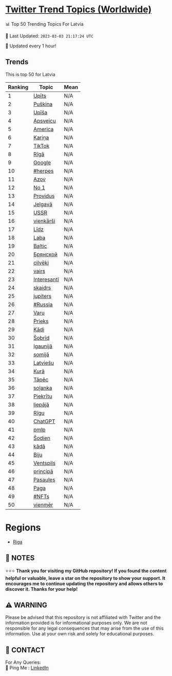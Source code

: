 [Twitter Trend Topics (Worldwide)](https://github.com/ErcinDedeoglu/Twitter-Trend-Topics)
==========


📊 Top 50 Trending Topics For Latvia

📆 Last Updated: `2023-03-03 21:17:24 UTC`

🔧 Updated every 1 hour!


## Trends

This is top 50 for Latvia

| Ranking | Topic | Mean |
| ------- | ------------ | ------------ |
| 1 | [Upīts](http://twitter.com/search?q=Up%c4%abts) | N/A |
| 2 | [Puškina](http://twitter.com/search?q=Pu%c5%a1kina) | N/A |
| 3 | [Upīša](http://twitter.com/search?q=Up%c4%ab%c5%a1a) | N/A |
| 4 | [Apsveicu](http://twitter.com/search?q=Apsveicu) | N/A |
| 5 | [America](http://twitter.com/search?q=America) | N/A |
| 6 | [Kariņa](http://twitter.com/search?q=Kari%c5%86a) | N/A |
| 7 | [TikTok](http://twitter.com/search?q=TikTok) | N/A |
| 8 | [Rīgā](http://twitter.com/search?q=R%c4%abg%c4%81) | N/A |
| 9 | [Google](http://twitter.com/search?q=Google) | N/A |
| 10 | [#herpes](http://twitter.com/search?q=%23herpes) | N/A |
| 11 | [Azov](http://twitter.com/search?q=Azov) | N/A |
| 12 | [No 1](http://twitter.com/search?q=No+1) | N/A |
| 13 | [Providus](http://twitter.com/search?q=Providus) | N/A |
| 14 | [Jelgavā](http://twitter.com/search?q=Jelgav%c4%81) | N/A |
| 15 | [USSR](http://twitter.com/search?q=USSR) | N/A |
| 16 | [vienkārši](http://twitter.com/search?q=vienk%c4%81r%c5%a1i) | N/A |
| 17 | [Līdz](http://twitter.com/search?q=L%c4%abdz) | N/A |
| 18 | [Laba](http://twitter.com/search?q=Laba) | N/A |
| 19 | [Baltic](http://twitter.com/search?q=Baltic) | N/A |
| 20 | [Брянской](http://twitter.com/search?q=%d0%91%d1%80%d1%8f%d0%bd%d1%81%d0%ba%d0%be%d0%b9) | N/A |
| 21 | [cilvēki](http://twitter.com/search?q=cilv%c4%93ki) | N/A |
| 22 | [vairs](http://twitter.com/search?q=vairs) | N/A |
| 23 | [Interesanti](http://twitter.com/search?q=Interesanti) | N/A |
| 24 | [skaidrs](http://twitter.com/search?q=skaidrs) | N/A |
| 25 | [jupiters](http://twitter.com/search?q=jupiters) | N/A |
| 26 | [#Russia](http://twitter.com/search?q=%23Russia) | N/A |
| 27 | [Varu](http://twitter.com/search?q=Varu) | N/A |
| 28 | [Prieks](http://twitter.com/search?q=Prieks) | N/A |
| 29 | [Kādi](http://twitter.com/search?q=K%c4%81di) | N/A |
| 30 | [Šobrīd](http://twitter.com/search?q=%c5%a0obr%c4%abd) | N/A |
| 31 | [Igaunijā](http://twitter.com/search?q=Igaunij%c4%81) | N/A |
| 32 | [somijā](http://twitter.com/search?q=somij%c4%81) | N/A |
| 33 | [Latviešu](http://twitter.com/search?q=Latvie%c5%a1u) | N/A |
| 34 | [Kurā](http://twitter.com/search?q=Kur%c4%81) | N/A |
| 35 | [Tāpēc](http://twitter.com/search?q=T%c4%81p%c4%93c) | N/A |
| 36 | [soļanka](http://twitter.com/search?q=so%c4%bcanka) | N/A |
| 37 | [Piekrītu](http://twitter.com/search?q=Piekr%c4%abtu) | N/A |
| 38 | [liepājā](http://twitter.com/search?q=liep%c4%81j%c4%81) | N/A |
| 39 | [Rīgu](http://twitter.com/search?q=R%c4%abgu) | N/A |
| 40 | [ChatGPT](http://twitter.com/search?q=ChatGPT) | N/A |
| 41 | [pmlp](http://twitter.com/search?q=pmlp) | N/A |
| 42 | [Šodien](http://twitter.com/search?q=%c5%a0odien) | N/A |
| 43 | [kādā](http://twitter.com/search?q=k%c4%81d%c4%81) | N/A |
| 44 | [Biju](http://twitter.com/search?q=Biju) | N/A |
| 45 | [Ventspils](http://twitter.com/search?q=Ventspils) | N/A |
| 46 | [principā](http://twitter.com/search?q=princip%c4%81) | N/A |
| 47 | [Pasaules](http://twitter.com/search?q=Pasaules) | N/A |
| 48 | [Paga](http://twitter.com/search?q=Paga) | N/A |
| 49 | [#NFTs](http://twitter.com/search?q=%23NFTs) | N/A |
| 50 | [vienmēr](http://twitter.com/search?q=vienm%c4%93r) | N/A |



# Regions

* [Riga](</Latvia/Riga.md>)



## 📝 NOTES

⭐⭐⭐ **Thank you for visiting my GitHub repository! If you found the content helpful or valuable, leave a star on the repository to show your support. It encourages me to continue updating the repository and allows others to discover it. Thanks for your help!**


## ⚠️ WARNING

Please be advised that this repository is not affiliated with Twitter and the information provided is for informational purposes only. We are not responsible for any legal consequences that may arise from the use of this information. Use at your own risk and solely for educational purposes.


## 📨 CONTACT

 For Any Queries:  
            🏓 Ping Me : [LinkedIn](https://www.linkedin.com/in/ercindedeoglu/)
